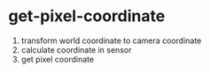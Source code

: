 # get-pixel-coordinate
1. transform world coordinate to camera coordinate
2. calculate coordinate in sensor
3. get pixel coordinate
